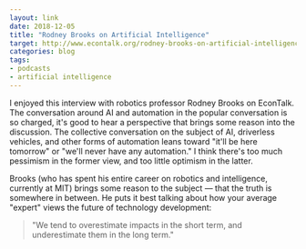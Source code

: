 ```yaml
---
layout: link
date: 2018-12-05
title: "Rodney Brooks on Artificial Intelligence"
target: http://www.econtalk.org/rodney-brooks-on-artificial-intelligence/
categories: blog
tags:
- podcasts
- artificial intelligence
---
```


I enjoyed this interview with robotics professor Rodney Brooks on EconTalk. The conversation around AI and automation in the popular conversation is so charged, it's good to hear a perspective that brings some reason into the discussion. The collective conversation on the subject of AI, driverless vehicles, and other forms of automation leans toward "it'll be here tomorrow" or "we'll never have any automation." I think there's too much pessimism in the former view, and too little optimism in the latter.

Brooks (who has spent his entire career on robotics and intelligence, currently at MIT) brings some reason to the subject — that the truth is somewhere in between. He puts it best talking about how your average "expert" views the future of technology development:

> "We tend to overestimate impacts in the short term, and underestimate them in the long term."
